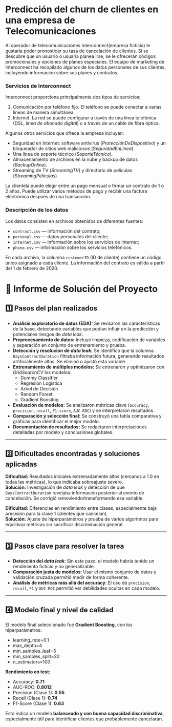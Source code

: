 # Predicción del churn de clientes en una empresa de Telecomunicaciones
Al operador de telecomunicaciones Interconnect(empresa ficticia) le gustaría poder pronosticar su tasa de cancelación de clientes. Si se descubre que un usuario o usuaria planea irse, se le ofrecerán códigos promocionales y opciones de planes especiales. El equipo de marketing de Interconnect ha recopilado algunos de los datos personales de sus clientes, incluyendo información sobre sus planes y contratos.

### Servicios de Interconnect
Interconnect proporciona principalmente dos tipos de servicios:

1. Comunicación por teléfono fijo. El teléfono se puede conectar a varias líneas de manera simultánea.
2. Internet. La red se puede configurar a través de una línea telefónica (DSL, *línea de abonado digital*) o a través de un cable de fibra óptica.

Algunos otros servicios que ofrece la empresa incluyen:

- Seguridad en Internet: software antivirus (*ProtecciónDeDispositivo*) y un bloqueador de sitios web maliciosos (*SeguridadEnLínea*).
- Una línea de soporte técnico (*SoporteTécnico*).
- Almacenamiento de archivos en la nube y backup de datos (*BackupOnline*).
- Streaming de TV (*StreamingTV*) y directorio de películas (*StreamingPelículas*)

La clientela puede elegir entre un pago mensual o firmar un contrato de 1 o 2 años. Puede utilizar varios métodos de pago y recibir una factura electrónica después de una transacción.

### Descripción de los datos

Los datos consisten en archivos obtenidos de diferentes fuentes:

- `contract.csv` — información del contrato;
- `personal.csv` — datos personales del cliente;
- `internet.csv` — información sobre los servicios de Internet;
- `phone.csv` — información sobre los servicios telefónicos.

En cada archivo, la columna `customerID` (ID de cliente) contiene un código único asignado a cada cliente. La información del contrato es válida a partir del 1 de febrero de 2020.

# 📄 Informe de Solución del Proyecto

## 1️⃣ Pasos del plan realizados

- **Análisis exploratorio de datos (EDA):** Se revisaron las características de la base, detectando variables que podían influir en la predicción y potenciales riesgos de *data leak*.
- **Preprocesamiento de datos:** Incluyó limpieza, codificación de variables y separación en conjunto de entrenamiento y prueba.
- **Detección y resolución de *data leak*:** Se identificó que la columna `DaysContractDuration` filtraba información futura, generando resultados artificialmente altos. Se eliminó o ajustó esta variable.
- **Entrenamiento de múltiples modelos:** Se entrenaron y optimizaron con *GridSearchCV* los modelos:
  - Dummy Classifier
  - Regresión Logística
  - Árbol de Decisión
  - Random Forest
  - Gradient Boosting
- **Evaluación de modelos:** Se analizaron métricas clave (`accuracy`, `precision`, `recall`, `F1-score`, `AUC-ROC`) y se interpretaron resultados.
- **Comparación y selección final:** Se construyó una tabla comparativa y gráficas para identificar el mejor modelo.
- **Documentación de resultados:** Se redactaron interpretaciones detalladas por modelo y conclusiones globales.

---

## 2️⃣ Dificultades encontradas y soluciones aplicadas

**Dificultad:** Resultados iniciales extremadamente altos (cercanos a 1.0 en todas las métricas), lo que indicaba sobreajuste severo.  
**Solución:** Investigación de *data leak* y detección de que `DaysContractDuration` revelaba información posterior al evento de cancelación. Se corrigió removiendo/transformando esa variable.

**Dificultad:** Diferencias en rendimiento entre clases, especialmente baja precisión para la clase 1 (clientes que cancelan).  
**Solución:** Ajuste de hiperparámetros y prueba de varios algoritmos para equilibrar métricas sin sacrificar discriminación general.

---

## 3️⃣ Pasos clave para resolver la tarea

- **Detección del *data leak***: Sin este paso, el modelo habría tenido un rendimiento ficticio y no generalizable.
- **Comparación justa de modelos**: Usar el mismo conjunto de datos y validación cruzada permitió medir de forma coherente.
- **Análisis de métricas más allá del accuracy**: El uso de `precision`, `recall`, `F1` y `AUC-ROC` permitió ver debilidades ocultas en cada modelo.

---

## 4️⃣ Modelo final y nivel de calidad

El modelo final seleccionado fue **Gradient Boosting**, con los hiperparámetros:
- learning_rate=0.1
- max_depth=4
- min_samples_leaf=5
- min_samples_split=20
- n_estimators=100


**Rendimiento en test:**
- Accuracy: **0.71**
- AUC-ROC: **0.8012**
- Precision (Clase 1): **0.55**
- Recall (Clase 1): **0.74**
- F1-Score (Clase 1): **0.63**

Esto indica un modelo **balanceado y con buena capacidad discriminativa**, especialmente útil para identificar clientes que probablemente cancelarán.


